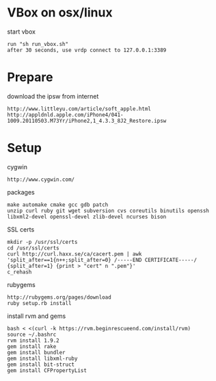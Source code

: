 VBox on osx/linux
====

start vbox

	run "sh run_vbox.sh" 
	after 30 seconds, use vrdp connect to 127.0.0.1:3389

Prepare
====

download the ipsw from internet

	http://www.littleyu.com/article/soft_apple.html
	http://appldnld.apple.com/iPhone4/041-1009.20110503.M73Yr/iPhone2,1_4.3.3_8J2_Restore.ipsw


Setup
====

cygwin

    http://www.cygwin.com/

packages

	make automake cmake gcc gdb patch
	unzip curl ruby git wget subversion cvs coreutils binutils openssh
	libxml2-devel openssl-devel zlib-devel ncurses bison 

SSL certs

	mkdir -p /usr/ssl/certs
	cd /usr/ssl/certs
	curl http://curl.haxx.se/ca/cacert.pem | awk 'split_after==1{n++;split_after=0} /-----END CERTIFICATE-----/ {split_after=1} {print > "cert" n ".pem"}'
	c_rehash
	
rubygems

    http://rubygems.org/pages/download
    ruby setup.rb install

install rvm and gems

	bash < <(curl -k https://rvm.beginrescueend.com/install/rvm)
	source ~/.bashrc
	rvm install 1.9.2
	gem install rake
    gem install bundler
	gem install libxml-ruby
	gem install bit-struct
	gem install CFPropertyList